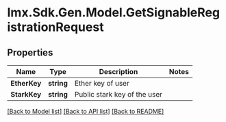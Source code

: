# Imx.Sdk.Gen.Model.GetSignableRegistrationRequest

## Properties

Name | Type | Description | Notes
------------ | ------------- | ------------- | -------------
**EtherKey** | **string** | Ether key of user | 
**StarkKey** | **string** | Public stark key of the user | 

[[Back to Model list]](../README.md#documentation-for-models) [[Back to API list]](../README.md#documentation-for-api-endpoints) [[Back to README]](../README.md)

